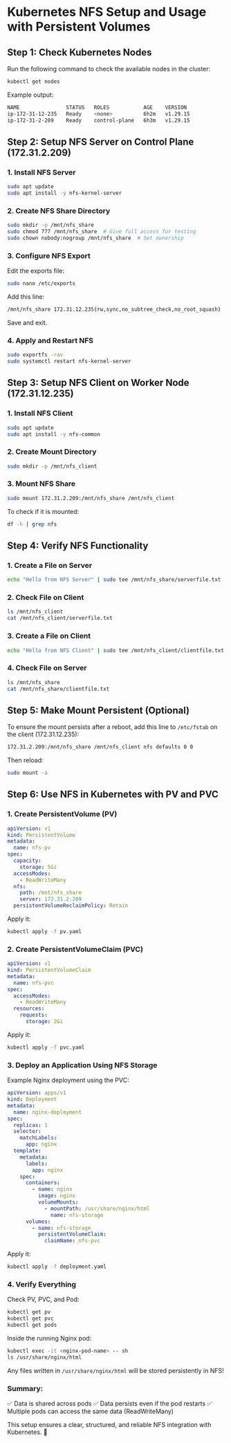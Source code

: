 # Kubernetes NFS Setup and Usage with Persistent Volumes

## Step 1: Check Kubernetes Nodes
Run the following command to check the available nodes in the cluster:

```bash
kubectl get nodes
```

Example output:

```bash
NAME               STATUS   ROLES           AGE    VERSION
ip-172-31-12-235   Ready    <none>          6h2m   v1.29.15
ip-172-31-2-209    Ready    control-plane   6h3m   v1.29.15
```

## Step 2: Setup NFS Server on Control Plane (172.31.2.209)
### 1. Install NFS Server
```bash
sudo apt update
sudo apt install -y nfs-kernel-server
```

### 2. Create NFS Share Directory
```bash
sudo mkdir -p /mnt/nfs_share
sudo chmod 777 /mnt/nfs_share  # Give full access for testing
sudo chown nobody:nogroup /mnt/nfs_share  # Set ownership
```

### 3. Configure NFS Export
Edit the exports file:
```bash
sudo nano /etc/exports
```
Add this line:
```bash
/mnt/nfs_share 172.31.12.235(rw,sync,no_subtree_check,no_root_squash)
```
Save and exit.

### 4. Apply and Restart NFS
```bash
sudo exportfs -rav
sudo systemctl restart nfs-kernel-server
```

## Step 3: Setup NFS Client on Worker Node (172.31.12.235)
### 1. Install NFS Client
```bash
sudo apt update
sudo apt install -y nfs-common
```

### 2. Create Mount Directory
```bash
sudo mkdir -p /mnt/nfs_client
```

### 3. Mount NFS Share
```bash
sudo mount 172.31.2.209:/mnt/nfs_share /mnt/nfs_client
```

To check if it is mounted:
```bash
df -h | grep nfs
```

## Step 4: Verify NFS Functionality
### 1. Create a File on Server
```bash
echo "Hello from NFS Server" | sudo tee /mnt/nfs_share/serverfile.txt
```

### 2. Check File on Client
```bash
ls /mnt/nfs_client
cat /mnt/nfs_client/serverfile.txt
```

### 3. Create a File on Client
```bash
echo "Hello from NFS Client" | sudo tee /mnt/nfs_client/clientfile.txt
```

### 4. Check File on Server
```bash
ls /mnt/nfs_share
cat /mnt/nfs_share/clientfile.txt
```

## Step 5: Make Mount Persistent (Optional)
To ensure the mount persists after a reboot, add this line to `/etc/fstab` on the client (172.31.12.235):
```bash
172.31.2.209:/mnt/nfs_share /mnt/nfs_client nfs defaults 0 0
```
Then reload:
```bash
sudo mount -a
```

## Step 6: Use NFS in Kubernetes with PV and PVC
### 1. Create PersistentVolume (PV)
```yaml
apiVersion: v1
kind: PersistentVolume
metadata:
  name: nfs-pv
spec:
  capacity:
    storage: 5Gi
  accessModes:
    - ReadWriteMany
  nfs:
    path: /mnt/nfs_share
    server: 172.31.2.209
  persistentVolumeReclaimPolicy: Retain
```
Apply it:
```bash
kubectl apply -f pv.yaml
```

### 2. Create PersistentVolumeClaim (PVC)
```yaml
apiVersion: v1
kind: PersistentVolumeClaim
metadata:
  name: nfs-pvc
spec:
  accessModes:
    - ReadWriteMany
  resources:
    requests:
      storage: 2Gi
```
Apply it:
```bash
kubectl apply -f pvc.yaml
```

### 3. Deploy an Application Using NFS Storage
Example Nginx deployment using the PVC:
```yaml
apiVersion: apps/v1
kind: Deployment
metadata:
  name: nginx-deployment
spec:
  replicas: 1
  selector:
    matchLabels:
      app: nginx
  template:
    metadata:
      labels:
        app: nginx
    spec:
      containers:
        - name: nginx
          image: nginx
          volumeMounts:
            - mountPath: /usr/share/nginx/html
              name: nfs-storage
      volumes:
        - name: nfs-storage
          persistentVolumeClaim:
            claimName: nfs-pvc
```
Apply it:
```bash
kubectl apply -f deployment.yaml
```

### 4. Verify Everything
Check PV, PVC, and Pod:
```bash
kubectl get pv
kubectl get pvc
kubectl get pods
```

Inside the running Nginx pod:
```bash
kubectl exec -it <nginx-pod-name> -- sh
ls /usr/share/nginx/html
```

Any files written in `/usr/share/nginx/html` will be stored persistently in NFS!

### Summary:
✅ Data is shared across pods
✅ Data persists even if the pod restarts
✅ Multiple pods can access the same data (ReadWriteMany)

This setup ensures a clear, structured, and reliable NFS integration with Kubernetes. 🚀

